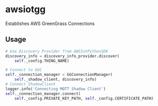 # awsiotgg

Establishes AWS GreenGrass Connections

## Usage

```python
# Use Discovery Provider from AWSIotPythonSDK
discovery_info = discovery_info_provider.discover(
    self._config.THING_NAME)

# Connect to GGC
self._connection_manager = GGConnectionManager(
    self._shadow_client, discovery_info)
# Connect ShadowClient
logger.info('Connecting MQTT Shadow Client')
self._connection_manager.connect(
    self._config.PRIVATE_KEY_PATH, self._config.CERTIFICATE_PATH)

```

